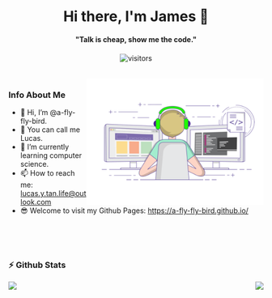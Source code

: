 <p>
  <h1 align="center"><b>Hi there, I'm James 👋</b></h1>
</p>

<p>
  <h4 align="center"><b>"Talk is cheap, show me the code."</b></h4>
</p>

<p align="center">
    <img align="center" alt="visitors" src="https://komarev.com/ghpvc/?username=a-fly-fly-bird" />
</p>

<br>

<img align="right" alt="Coder GIF" height=250 width=350 src="https://github.com/a-fly-fly-bird/a-fly-fly-bird/blob/main/coder.gif" />

### Info About Me

- 👋 Hi, I’m @a-fly-fly-bird.
- 🤠 You can call me Lucas.
- 🌱 I’m currently learning computer science.
- 📫 How to reach me: lucas.y.tan.life@outlook.com
- 😎 Welcome to visit my Github Pages: https://a-fly-fly-bird.github.io/


<br>

<br>

<br>

### :zap: Github Stats
<!-- Thanks to https://github.com/anuraghazra/github-readme-stats/blob/master/docs/readme_cn.md -->

<img align="left" src="https://github-readme-stats.vercel.app/api?username=a-fly-fly-bird&count_private=true&show_icons=true&theme=vue">

<img align="right" src="https://github-readme-stats.vercel.app/api/top-langs/?username=a-fly-fly-bird&exclude_repo=hardware_design&layout=compact">

<!-- [![Anurag's GitHub stats](https://github-readme-stats.vercel.app/api?username=a-fly-fly-bird&count_private=true&show_icons=true&theme=vue)](https://github.com/a-fly-fly-bird/a-fly-fly-bird/blob/main/README.md)

<br>

[![Top Langs](https://github-readme-stats.vercel.app/api/top-langs/?username=a-fly-fly-bird&exclude_repo=hardware_design&layout=compact)](https://github.com/a-fly-fly-bird/a-fly-fly-bird/blob/main/README.md)  -->
